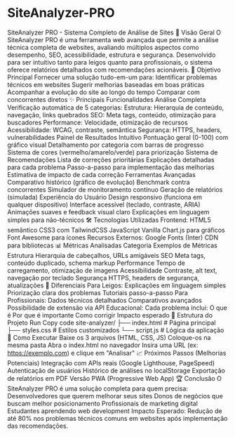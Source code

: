 # SiteAnalyzer-PRO

SiteAnalyzer PRO - Sistema Completo de Análise de Sites  📌 Visão Geral O SiteAnalyzer PRO é uma ferramenta web avançada que permite a análise técnica completa de websites, avaliando múltiplos aspectos como desempenho, SEO, acessibilidade, estrutura e segurança. Desenvolvido para ser intuitivo tanto para leigos quanto para profissionais, o sistema oferece relatórios detalhados com recomendações acionáveis.  🎯 Objetivo Principal Fornecer uma solução tudo-em-um para:  Identificar problemas técnicos em websites Sugerir melhorias baseadas em boas práticas Acompanhar a evolução do site ao longo do tempo Comparar com concorrentes diretos ✨ Principais Funcionalidades Análise Completa  Verificação automática de 5 categorias: Estrutura: Hierarquia de conteúdo, navegação, links quebrados SEO: Meta tags, conteúdo, otimização para buscadores Performance: Velocidade, otimização de recursos Acessibilidade: WCAG, contraste, semântica Segurança: HTTPS, headers, vulnerabilidades Painel de Resultados Intuitivo  Pontuação geral (0-100) com gráfico visual Detalhamento por categoria com barras de progresso Sistema de cores (vermelho/amarelo/verde) para priorização Sistema de Recomendações  Lista de correções prioritárias Explicações detalhadas para cada problema Passo-a-passo para implementação das melhorias Estimativa de impacto de cada correção Ferramentas Avançadas  Comparativo histórico (gráfico de evolução) Benchmark contra concorrentes Simulador de monitoramento contínuo Geração de relatórios (simulada) Experiência do Usuário  Design responsivo (funciona em qualquer dispositivo) Interface acessível (teclado, contraste, ARIA) Animações suaves e feedback visual claro Explicações em linguagem simples para não-técnicos 🛠 Tecnologias Utilizadas Frontend:  HTML5 semântico CSS3 com TailwindCSS JavaScript Vanilla Chart.js para gráficos Font Awesome para ícones Recursos Externos:  Google Fonts (Inter) CDN para bibliotecas 📊 Métricas Analisadas Categoria  Exemplos de Métricas  Estrutura  Hierarquia de cabeçalhos, URLs amigáveis  SEO  Meta tags, conteúdo duplicado, schema markup  Performance  Tempo de carregamento, otimização de imagens  Acessibilidade  Contraste, alt text, navegação por teclado  Segurança  HTTPS, headers de segurança, atualizações  🌟 Diferenciais Para Leigos:  Explicações em linguagem simples Priorização clara dos problemas Tutoriais passo-a-passo Para Profissionais:  Dados técnicos detalhados Comparativos avançados Possibilidade de extensão via API Educacional:  Cada problema inclui: O que é Por que é importante Como corrigir Impacto esperado 📂 Estrutura do Projeto Run Copy code site-analyzer/ ├── index.html          # Página principal ├── styles.css          # Estilos customizados └── script.js           # Lógica da aplicação 🚀 Como Executar Baixe os 3 arquivos (HTML, CSS, JS) Coloque-os na mesma pasta Abra o index.html no navegador Insira uma URL (ex: https://exemplo.com) e clique em "Analisar" 📈 Próximos Passos (Melhorias Potenciais) Integração com APIs reais (Google Lighthouse, PageSpeed) Autenticação de usuários Histórico de análises no localStorage Exportação de relatórios em PDF Versão PWA (Progressive Web App) 🏆 Conclusão O SiteAnalyzer PRO é uma solução completa para quem precisa:  Desenvolvedores que querem melhorar seus sites Donos de negócios que buscam melhor posicionamento Profissionais de marketing digital Estudantes aprendendo web development Impacto Esperado: Redução de até 80% nos problemas técnicos comuns em websites após implementação das recomendações.

